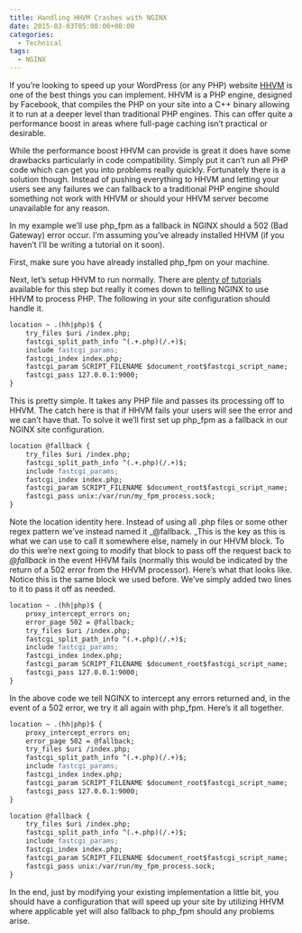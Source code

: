 ```yaml
---
title: Handling HHVM Crashes with NGINX
date: 2015-03-03T05:00:00+00:00
categories:
  - Technical
tags:
  - NGINX
---
```


If you’re looking to speed up your WordPress (or any PHP) website <a title="HHVM" href="http://hhvm.com" target="_blank" rel="noopener noreferrer">HHVM</a> is one of the best things you can implement.
HHVM is a PHP engine, designed by Facebook, that compiles the PHP on your site into a C++ binary allowing it to run at a deeper level than traditional PHP engines. This can offer quite a performance boost in areas where full-page caching isn’t practical or desirable.

While the performance boost HHVM can provide is great it does have some drawbacks particularly in code compatibility. Simply put it can’t run all PHP code which can get you into problems really quickly. Fortunately there is a solution though. Instead of pushing everything to HHVM and letting your users see any failures we can fallback to a traditional PHP engine should something not work with HHVM or should your HHVM server become unavailable for any reason.

In my example we’ll use php_fpm as a fallback in NGINX should a 502 (Bad Gateway) error occur. I’m assuming you’ve already installed HHVM (if you haven’t I’ll be writing a tutorial on it soon).

First, make sure you have already installed php_fpm on your machine.

Next, let’s setup HHVM to run normally. There are <a title="Getting WordPress running on HHVM" href="http://hhvm.com/blog/3095/getting-wordpress-running-on-hhvm" target="_blank" rel="noopener noreferrer">plenty of tutorials</a> available for this step but really it comes down to telling NGINX to use HHVM to process PHP. The following in your site configuration should handle it.

``` apache
location ~ .(hh|php)$ {
    try_files $uri /index.php;
    fastcgi_split_path_info ^(.+.php)(/.+)$;
    include fastcgi_params;
    fastcgi_index index.php;
    fastcgi_param SCRIPT_FILENAME $document_root$fastcgi_script_name;
    fastcgi_pass 127.0.0.1:9000;
}
```

This is pretty simple. It takes any PHP file and passes its processing off to HHVM. The catch here is that if HHVM fails your users will see the error and we can’t have that. To solve it we’ll first set up php_fpm as a fallback in our NGINX site configuration.

``` apache
location @fallback {
    try_files $uri /index.php;
    fastcgi_split_path_info ^(.+.php)(/.+)$;
    include fastcgi_params;
    fastcgi_index index.php;
    fastcgi_param SCRIPT_FILENAME $document_root$fastcgi_script_name;
    fastcgi_pass unix:/var/run/my_fpm_process.sock;
}
```

Note the location identity here. Instead of using all .php files or some other regex pattern we’ve instead named it _@fallback. _This is the key as this is what we can use to call it somewhere else, namely in our HHVM block. To do this we’re next going to modify that block to pass off the request back to _@fallback_ in the event HHVM fails (normally this would be indicated by the return of a 502 error from the HHVM processor). Here’s what that looks like. Notice this is the same block we used before. We’ve simply added two lines to it to pass it off as needed.

``` apache
location ~ .(hh|php)$ {
    proxy_intercept_errors on;
    error_page 502 = @fallback;
    try_files $uri /index.php;
    fastcgi_split_path_info ^(.+.php)(/.+)$;
    include fastcgi_params;
    fastcgi_index index.php;
    fastcgi_param SCRIPT_FILENAME $document_root$fastcgi_script_name;
    fastcgi_pass 127.0.0.1:9000;
}
```

In the above code we tell NGINX to intercept any errors returned and, in the event of a 502 error, we try it all again with php_fpm. Here’s it all together.

``` apache {linenos=table}
location ~ .(hh|php)$ {
    proxy_intercept_errors on;
    error_page 502 = @fallback;
    try_files $uri /index.php;
    fastcgi_split_path_info ^(.+.php)(/.+)$;
    include fastcgi_params;
    fastcgi_index index.php;
    fastcgi_param SCRIPT_FILENAME $document_root$fastcgi_script_name;
    fastcgi_pass 127.0.0.1:9000;
}

location @fallback {
    try_files $uri /index.php;
    fastcgi_split_path_info ^(.+.php)(/.+)$;
    include fastcgi_params;
    fastcgi_index index.php;
    fastcgi_param SCRIPT_FILENAME $document_root$fastcgi_script_name;
    fastcgi_pass unix:/var/run/my_fpm_process.sock;
}
```

In the end, just by modifying your existing implementation a little bit, you should have a configuration that will speed up your site by utilizing HHVM where applicable yet will also fallback to php_fpm should any problems arise.